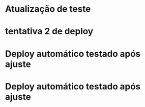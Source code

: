 # Atualização de teste
# tentativa 2 de deploy
# Deploy automático testado após ajuste
# Deploy automático testado após ajuste
